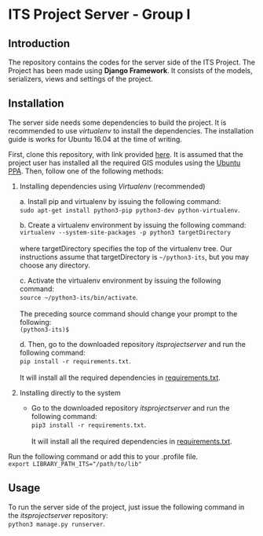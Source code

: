 # ITS Project Server - Group I

## Introduction

The repository contains the codes for the server side of the ITS Project. The Project has been made using **Django Framework**. It consists of the models, serializers, views and settings of the project. 

## Installation

The server side needs some dependencies to build the project. It is recommended to use _virtualenv_ to install the dependencies. The installation guide is works for Ubuntu 16.04 at the time of writing.

First, clone this repository, with link provided [here](https://github.com/vaishnavm217/itsprojectserver.git). It is assumed that the project user has installed all the required GIS modules using the [Ubuntu PPA](https://launchpad.net/~ubuntugis/+archive/ubuntu/ppa). Then, follow one of the following methods:

1. Installing dependencies using _Virtualenv_ (recommended)

    a. Install pip and virtualenv by issuing the following command: <br>
        ```sudo apt-get install python3-pip python3-dev python-virtualenv```.
    
    b. Create a virtualenv environment by issuing the following command: <br>
          ```virtualenv --system-site-packages -p python3 targetDirectory``` <br> <br> where targetDirectory specifies the top of the virtualenv tree. Our instructions assume that targetDirectory is ```~/python3-its```, but you may choose any directory.
          
    c. Activate the virtualenv environment by issuing the following command: <br>
          ```source ~/python3-its/bin/activate```. <br><br> The preceding source command should change your prompt to the following:<br>
          ```(python3-its)$ ```
          
    d. Then, go to the downloaded repository _itsprojectserver_ and run the following command: <br>
        ```pip install -r requirements.txt```. <br><br> It will install all the required dependencies in [requirements.txt](https://github.com/vaishnavm217/itsprojectserver/blob/master/requirements.txt).
  
2. Installing directly to the system
    
    - Go to the downloaded repository _itsprojectserver_ and run the following command: <br>
        ```pip3 install -r requirements.txt```. <br><br> It will install all the required dependencies in [requirements.txt](https://github.com/vaishnavm217/itsprojectserver/blob/master/requirements.txt).
 
Run the following command or add this to your .profile file.<br>
    ```export LIBRARY_PATH_ITS="/path/to/lib"```
        
## Usage

To run the server side of the project, just issue the following command in the _itsprojectserver_ repository:<br>
```python3 manage.py runserver```.

    
    
